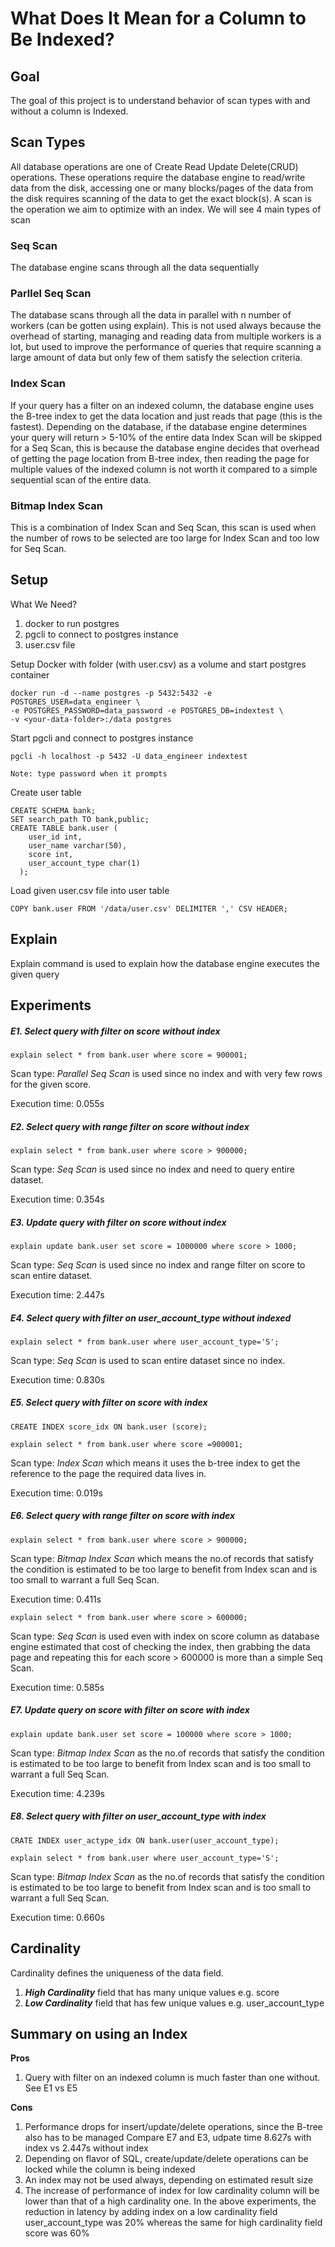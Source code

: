 # What Does It Mean for a Column to Be Indexed?

## Goal
The goal of this project is to understand behavior of scan types with and without a column is Indexed.

## Scan Types
All database operations are one of Create Read Update Delete(CRUD) operations. These operations require the database engine to read/write data from the disk, accessing one or many blocks/pages of the data from the disk requires scanning of the data to get the exact block(s). A scan is the operation we aim to optimize with an index. We will see 4 main types of scan

### Seq Scan
The database engine scans through all the data sequentially

### Parllel Seq Scan
The database scans through all the data in parallel with n number of workers (can be gotten using explain). This is not used always because the overhead of starting, managing and reading data from multiple workers is a lot, but used to improve the performance of queries that require scanning a large amount of data but only few of them satisfy the selection criteria.

### Index Scan
If your query has a filter on an indexed column, the database engine uses the B-tree index to get the data location and just reads that page (this is the fastest). Depending on the database, if the database engine determines your query will return > 5-10% of the entire data Index Scan will be skipped for a Seq Scan, this is because the database engine decides that overhead of getting the page location from B-tree index, then reading the page for multiple values of the indexed column is not worth it compared to a simple sequential scan of the entire data.

### Bitmap Index Scan
This is a combination of Index Scan and Seq Scan, this scan is used when the number of rows to be selected are too large for Index Scan and too low for Seq Scan.

## Setup
What We Need?
  1. docker to run postgres
  2. pgcli to connect to postgres instance
  3. user.csv file

Setup Docker with folder (with user.csv) as a volume and start postgres container

    docker run -d --name postgres -p 5432:5432 -e POSTGRES_USER=data_engineer \
    -e POSTGRES_PASSWORD=data_password -e POSTGRES_DB=indextest \
    -v <your-data-folder>:/data postgres

Start pgcli and connect to postgres instance

    pgcli -h localhost -p 5432 -U data_engineer indextest

    Note: type password when it prompts

Create user table

    CREATE SCHEMA bank;
    SET search_path TO bank,public;
    CREATE TABLE bank.user (
        user_id int,
        user_name varchar(50),
        score int,
        user_account_type char(1)
      );

Load given user.csv file into user table

    COPY bank.user FROM '/data/user.csv' DELIMITER ',' CSV HEADER;

## Explain
Explain command is used to explain how the database engine executes the given query


## Experiments
##### E1. Select query with filter on score without index

    explain select * from bank.user where score = 900001;

Scan type: *Parallel Seq Scan* is used since no index and with very few rows for the given score.

Execution time: 0.055s


##### E2. Select query with range filter on score without index

    explain select * from bank.user where score > 900000;

Scan type: *Seq Scan* is used since no index and need to query entire dataset.

Execution time: 0.354s

##### E3. Update query with filter on score without index

    explain update bank.user set score = 1000000 where score > 1000;

Scan type: *Seq Scan* is used since no index and range filter on score to scan entire dataset.

Execution time: 2.447s


##### E4. Select query with filter on user_account_type without indexed

    explain select * from bank.user where user_account_type='S';

Scan type: *Seq Scan* is used to scan entire dataset since no index.

Execution time: 0.830s


##### E5. Select query with filter on score with index

    CREATE INDEX score_idx ON bank.user (score);

    explain select * from bank.user where score =900001;

Scan type: *Index Scan* which means it uses the b-tree index to get the reference to the page
the required data lives in.

Execution time: 0.019s


##### E6. Select query with range filter on score with index

    explain select * from bank.user where score > 900000;

Scan type: *Bitmap Index Scan* which means the no.of records that satisfy the condition is
estimated to be too large to benefit from Index scan and is too small to warrant a full Seq Scan.

Execution time: 0.411s

    explain select * from bank.user where score > 600000;

Scan type: *Seq Scan* is used even with index on score column as database engine estimated
that cost of checking the index, then grabbing the data page and repeating this for each
score > 600000 is more than a simple Seq Scan.

Execution time: 0.585s


##### E7. Update query on score with filter on score with index

    explain update bank.user set score = 100000 where score > 1000;

Scan type: *Bitmap Index Scan* as the no.of records that satisfy the condition is estimated
to be too large to benefit from Index scan and is too small to warrant a full Seq Scan.

Execution time: 4.239s


##### E8. Select query with filter on user_account_type with index

    CRATE INDEX user_actype_idx ON bank.user(user_account_type);

    explain select * from bank.user where user_account_type='S';

Scan type: *Bitmap Index Scan* as the no.of records that satisfy the condition is estimated
to be too large to benefit from Index scan and is too small to warrant a full Seq Scan.

Execution time: 0.660s


## Cardinality

Cardinality defines the uniqueness of the data field.
  1. ***High Cardinality*** field that has many unique values e.g. score
  2. ***Low Cardinality*** field that has few unique values e.g. user_account_type


## Summary on using an Index

**Pros**
  1. Query with filter on an indexed column is much faster than one without. See E1 vs E5

**Cons**
  1. Performance drops for insert/update/delete operations, since the B-tree also has to be managed
     Compare E7 and E3, udpate time 8.627s with index vs 2.447s without index
  2. Depending on flavor of SQL, create/update/delete operations can be locked while the column is being indexed
  3. An index may not be used always, depending on estimated result size
  4. The increase of performance of index for low cardinality column will be lower than that of a high cardinality one.
     In the above experiments, the reduction in latency by adding index on a low cardinality field user_account_type
     was 20% whereas the same for high cardinality field score was 60%
